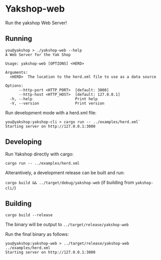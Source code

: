 # Yakshop-web

Run the yakshop Web Server!

## Running

```console
you@yakshop > ./yakshop-web --help
A Web Server for the Yak Shop

Usage: yakshop-web [OPTIONS] <HERD>

Arguments:
  <HERD>  The location to the herd.xml file to use as a data source

Options:
      --http-port <HTTP_PORT>  [default: 3000]
      --http-host <HTTP_HOST>  [default: 127.0.0.1]
  -h, --help                   Print help
  -V, --version                Print version
```

Run development mode with a herd.xml file:

```console
you@yakshop:yakshop-cli > cargo run -- ../examples/herd.xml`
Starting server on http://127.0.0.1:3000
```

## Developing

Run Yakshop directly with cargo:

`cargo run -- ../examples/herd.xml`

Alterantively, a development release can be built and run:

`cargo build && ../target/debug/yakshop-web` (if building from `yakshop-cli/`)

## Building

`cargo build --release`

The binary will be output to `../target/release/yakshop-web`

Run the final binary as follows:

```console
you@yakshop:yakshop-web > ../target/release/yakshop-web ../examples/herd.xml  
Starting server on http://127.0.0.1:3000
```
